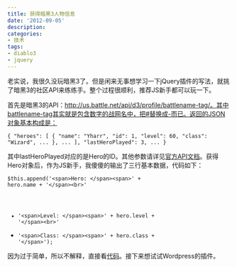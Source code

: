 ```yaml
---
title: 获得暗黑3人物信息
date: '2012-09-05'
description:
categories:
- 技术
tags:
- diablo3
- jquery
---
```


老实说，我很久没玩暗黑3了。但是闲来无事想学习一下jQuery插件的写法，就挑了暗黑3的社区API来练练手。整个过程很顺利，推荐JS新手都可以玩一下。

首先是暗黑3的API：http://us.battle.net/api/d3/profile/battlename-tag/。其中battlename-tag其实就是包含数字的战网名中，把#替换成-而已。返回的JSON对象基本构成是：

<code>{
"heroes": [
{
"name": "Yharr",
"id": 1,
"level": 60,
"class": "Wizard",
...
},
...
],
"lastHeroPlayed": 3,
...
}</code>

其中lastHeroPlayed对应的是Hero的ID。其他参数请详见<a title="官方API文档" href="http://blizzard.github.com/d3-api-docs/" target="_blank">官方API文档</a>。获得Hero对象后，作为JS新手，我傻傻的输出了三行基本数据，代码如下：

<code>$this.append('&lt;span&gt;Hero: &lt;/span&gt;&lt;span&gt;' + hero.name + '&lt;/span&gt;&lt;br&gt;'
+ '&lt;span&gt;Level: &lt;/span&gt;&lt;span&gt;' + hero.level + '&lt;/span&gt;&lt;br&gt;'
+ '&lt;span&gt;Class: &lt;/span&gt;&lt;span&gt;' + hero.class + '&lt;/span&gt;');</code>

因为过于简单，所以不解释，直接看<a href="https://github.com/balzaczyy/d3profile" target="_blank">代码</a>。接下来想试试Wordpress的插件。
